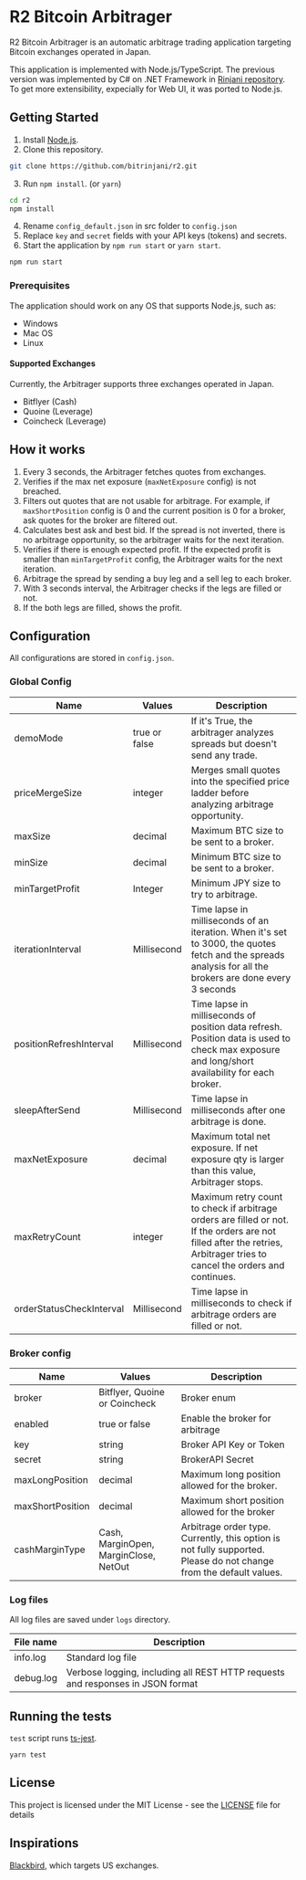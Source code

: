 # R2 Bitcoin Arbitrager

R2 Bitcoin Arbitrager is an automatic arbitrage trading application targeting Bitcoin exchanges operated in Japan.

This application is implemented with Node.js/TypeScript. The previous version was implemented by C# on .NET Framework in [Rinjani repository](https://github.com/bitrinjani/rinjani). To get more extensibility, expecially for Web UI, it was ported to Node.js.

## Getting Started

1. Install [Node.js](https://nodejs.org).
2. Clone this repository.
  ```bash
  git clone https://github.com/bitrinjani/r2.git
  ```
3. Run `npm install`. (or `yarn`)
```bash
cd r2
npm install
```
4. Rename `config_default.json` in src folder to `config.json`
5. Replace `key` and `secret` fields with your API keys (tokens) and secrets. 
6. Start the application by `npm run start` or `yarn start`.
```bash
npm run start
```

### Prerequisites
The application should work on any OS that supports Node.js, such as:
- Windows
- Mac OS
- Linux

#### Supported Exchanges
Currently, the Arbitrager supports three exchanges operated in Japan.

- Bitflyer (Cash)
- Quoine (Leverage)
- Coincheck (Leverage)

## How it works
1. Every 3 seconds, the Arbitrager fetches quotes from exchanges.
1. Verifies if the max net exposure (`maxNetExposure` config) is not breached.
1. Filters out quotes that are not usable for arbitrage. For example, if `maxShortPosition` config is 0 and the current position is 0 for a broker, ask quotes for the broker are filtered out.
1. Calculates best ask and best bid. If the spread is not inverted, there is no arbitrage opportunity, so the arbitrager waits for the next iteration.
1. Verifies if there is enough expected profit. If the expected profit is smaller than `minTargetProfit` config, the Arbitrager waits for the next iteration.
1. Arbitrage the spread by sending a buy leg and a sell leg to each broker.
1. With 3 seconds interval, the Arbitrager checks if the legs are filled or not.
1. If the both legs are filled, shows the profit. 

## Configuration

All configurations are stored in `config.json`.

### Global Config
|Name|Values|Description|
|----|------|-----------|
|demoMode|true or false|If it's True, the arbitrager analyzes spreads but doesn't send any trade.|
|priceMergeSize|integer|Merges small quotes into the specified price ladder before analyzing arbitrage opportunity.|
|maxSize|decimal|Maximum BTC size to be sent to a broker.|
|minSize|decimal|Minimum BTC size to be sent to a broker.|
|minTargetProfit|Integer|Minimum JPY size to try to arbitrage.|
|iterationInterval|Millisecond|Time lapse in milliseconds of an iteration. When it's set to 3000, the quotes fetch and the spreads analysis for all the brokers are done every 3 seconds|
|positionRefreshInterval|Millisecond|Time lapse in milliseconds of position data refresh. Position data is used to check max exposure and long/short availability for each broker.|
|sleepAfterSend|Millisecond|Time lapse in milliseconds after one arbitrage is done.|
|maxNetExposure|decimal|Maximum total net exposure. If net exposure qty is larger than this value, Arbitrager stops.| 
|maxRetryCount|integer|Maximum retry count to check if arbitrage orders are filled or not. If the orders are not filled after the retries, Arbitrager tries to cancel the orders and continues.|
|orderStatusCheckInterval|Millisecond|Time lapse in milliseconds to check if arbitrage orders are filled or not.|

### Broker config
|Name|Values|Description|
|----|------|-----------|
|broker|Bitflyer, Quoine or Coincheck|Broker enum|
|enabled|true or false|Enable the broker for arbitrage|
|key|string|Broker API Key or Token|
|secret|string|BrokerAPI Secret|
|maxLongPosition|decimal|Maximum long position allowed for the broker.|
|maxShortPosition|decimal|Maximum short position allowed for the broker|
|cashMarginType|Cash, MarginOpen, MarginClose, NetOut|Arbitrage order type. Currently, this option is not fully supported. Please do not change from the default values.|

### Log files
All log files are saved under `logs` directory.

|File name|Description|
|---------|-----------|
|info.log|Standard log file|
|debug.log|Verbose logging, including all REST HTTP requests and responses in JSON format|

## Running the tests
`test` script runs [ts-jest](https://github.com/kulshekhar/ts-jest).

```
yarn test
```

## License

This project is licensed under the MIT License - see the [LICENSE](LICENSE) file for details

## Inspirations
[Blackbird](https://github.com/butor/blackbird), which targets US exchanges. 
